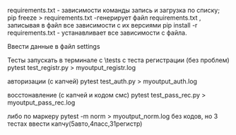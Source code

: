 requirements.txt - зависимости команды запись и загрузка по списку;
pip freeze > requirements.txt  -генерирует файл  requirements.txt , записывая в файл все зависимости с их версиями
pip install -r requirements.txt - устанавливает все зависимости с файла.

Ввести данные в файл settings


 Тесты запускать в терминале с \tests
 с теста регистрации (без проблем)
 pytest test_registr.py > myoutput_registr.log

 авторизации  (с капчей)
 pytest test_auth.py > myoutput_auth.log

 восстонавление (с капчей и кодом смс)
 pytest test_pass_rec.py > myoutput_pass_rec.log

 либо по маркеру  pytest -m norm > myoutput_norm.log
 без кодов, но 3 тестах ввести капчу(5авто,4пасс,31регистр)